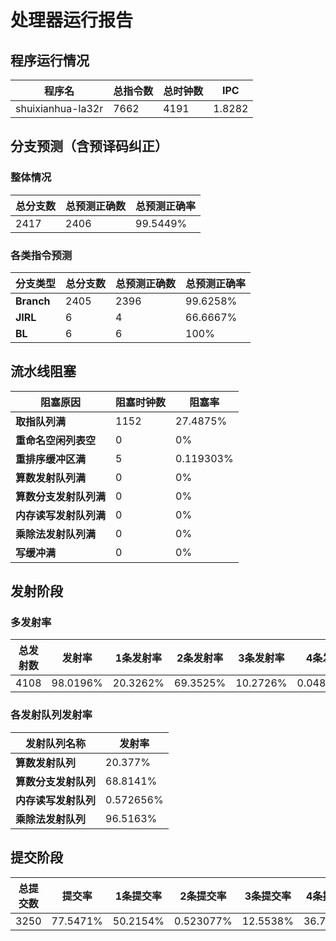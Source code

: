 # 处理器运行报告
## 程序运行情况
|程序名|总指令数|总时钟数|IPC|
|---|---|---|---|
|shuixianhua-la32r|7662|4191|1.8282|

## 分支预测（含预译码纠正）
### 整体情况
|总分支数|总预测正确数|总预测正确率|
|---|---|---|
|2417|2406|99.5449%|

### 各类指令预测
|分支类型|总分支数|总预测正确数|总预测正确率|
|---|---|---|---|
|**Branch**| 2405 | 2396 | 99.6258%|
|**JIRL**| 6 | 4 | 66.6667%|
|**BL**| 6 | 6 | 100%|

## 流水线阻塞
|阻塞原因|阻塞时钟数|阻塞率|
|---|---|---|
|**取指队列满**| 1152 | 27.4875%|
|**重命名空闲列表空**|0 | 0%|
|**重排序缓冲区满**|5 | 0.119303%|
|**算数发射队列满**|0 | 0%|
|**算数分支发射队列满**|0 | 0%|
|**内存读写发射队列满**|0 | 0%|
|**乘除法发射队列满**|0 | 0%|
|**写缓冲满**|0 | 0%|

## 发射阶段
### 多发射率
|总发射数|发射率|1条发射率|2条发射率|3条发射率|4条发射率|
|---|---|---|---|---|---|
|4108|98.0196%|20.3262%|69.3525%|10.2726%|0.0486855%|

### 各发射队列发射率
|发射队列名称|发射率|
|---|---|
|**算数发射队列**|20.377%|
|**算数分支发射队列**|68.8141%|
|**内存读写发射队列**|0.572656%|
|**乘除法发射队列**|96.5163%|

## 提交阶段
|总提交数|提交率|1条提交率|2条提交率|3条提交率|4条提交率|
|---|---|---|---|---|---|
|3250|77.5471%|50.2154%|0.523077%|12.5538%|36.7077%|
